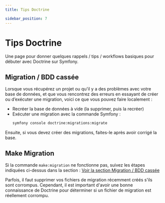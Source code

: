 ```yaml
---
title: Tips Doctrine

sidebar_position: 7
---
```


# Tips Doctrine

Une page pour donner quelques rappels / tips / workflows basiques pour débuter avec Doctrine sur Symfony.

## Migration / BDD cassée

Lorsque vous récupérez un projet ou qu'il y a des problèmes avec votre base de données, et que vous rencontrez des erreurs en essayant de créer ou d’exécuter une migration, voici ce que vous pouvez faire localement :

- Recréer la base de données à vide (la supprimer, puis la recréer)
- Exécuter une migration avec la commande Symfony :
  ```bash
  symfony console doctrine:migrations:migrate
  ```

Ensuite, si vous devez créer des migrations, faites-le après avoir corrigé la base.

## Make Migration

Si la commande `make:migration` ne fonctionne pas, suivez les étapes indiquées ci-dessus dans la section :
[Voir la section Migration / BDD cassée](#migration--bdd-cassee)

Parfois, il faut supprimer vos fichiers de migration récemment créés s'ils sont corrompus. Cependant, il est important d'avoir une bonne connaissance de Doctrine pour déterminer si un fichier de migration est réellement corrompu.